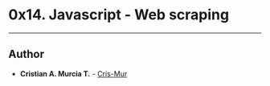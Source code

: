 # 0x14. Javascript - Web scraping

---

## Author
* **Cristian A. Murcia T.** - [Cris-Mur](https://github.com/Cris-Mur)
